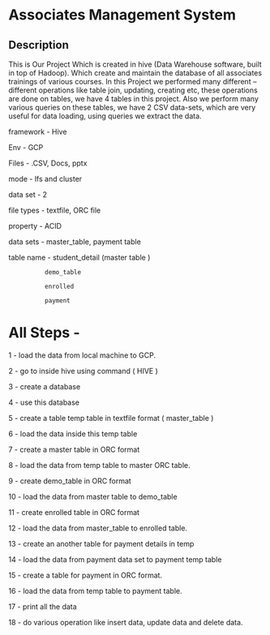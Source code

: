 # Associates Management System

## Description

This is Our Project Which is created in hive (Data Warehouse software, built in top of Hadoop). Which create and maintain the database of all associates trainings of various courses. In this Project we performed many different – different operations like table join, updating, creating etc, these operations are done on tables, we have 4 tables in this project.
Also we perform many various queries on these tables, we have 2 CSV data-sets, which are very useful for data loading, using queries we extract the data.

framework - Hive

Env - GCP

Files - .CSV, Docs, pptx

mode - lfs and cluster

data set - 2

file types - textfile, ORC file

property - ACID

data sets - master_table, payment table

table name - student_detail (master table )
              
              demo_table
              
              enrolled 
              
              payment 
 
 
 # All Steps - 
 

1 - load the data from local machine to GCP.

2 - go to inside hive using command ( HIVE )

3 - create a database

4 - use this database

5 - create a table temp table in textfile format ( master_table ) 

6 - load the data inside this temp table

7 - create a master table in ORC format

8 - load the data from temp table to master ORC table.

9 - create demo_table in ORC format

10 - load the data from master table to demo_table

11 - create enrolled table in ORC format

12 - load the data from master_table to enrolled table.

13 - create an another table for payment details in temp

14 - load the data from payment data set to payment temp table

15 - create a table for payment in ORC format.

16 - load the data from temp table to payment table.

17 - print all the data

18 - do various operation like insert data, update data and delete data.

